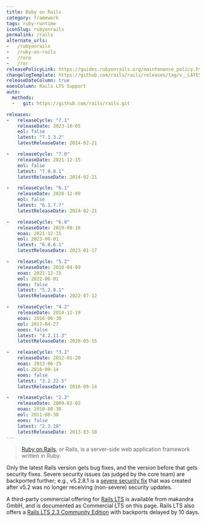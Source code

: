 ```yaml
---
title: Ruby on Rails
category: framework
tags: ruby-runtime
iconSlug: rubyonrails
permalink: /rails
alternate_urls:
-   /rubyonrails
-   /ruby-on-rails
-   /roro
-   /ror
releasePolicyLink: https://guides.rubyonrails.org/maintenance_policy.html
changelogTemplate: https://github.com/rails/rails/releases/tag/v__LATEST__
releaseDateColumn: true
eoesColumn: Rails LTS Support
auto:
  methods:
  -   git: https://github.com/rails/rails.git

releases:
-   releaseCycle: "7.1"
    releaseDate: 2023-10-05
    eol: false
    latest: "7.1.3.2"
    latestReleaseDate: 2024-02-21

-   releaseCycle: "7.0"
    releaseDate: 2021-12-15
    eol: false
    latest: "7.0.8.1"
    latestReleaseDate: 2024-02-21

-   releaseCycle: "6.1"
    releaseDate: 2020-12-09
    eol: false
    latest: "6.1.7.7"
    latestReleaseDate: 2024-02-21

-   releaseCycle: "6.0"
    releaseDate: 2019-08-16
    eoas: 2021-12-15
    eol: 2023-06-01
    latest: "6.0.6.1"
    latestReleaseDate: 2023-01-17

-   releaseCycle: "5.2"
    releaseDate: 2018-04-09
    eoas: 2021-12-15
    eol: 2022-06-01
    eoes: false
    latest: "5.2.8.1"
    latestReleaseDate: 2022-07-12

-   releaseCycle: "4.2"
    releaseDate: 2014-12-19
    eoas: 2016-06-30
    eol: 2017-04-27
    eoes: false
    latest: "4.2.11.3"
    latestReleaseDate: 2020-05-15

-   releaseCycle: "3.2"
    releaseDate: 2012-01-20
    eoas: 2013-06-25
    eol: 2016-09-14
    eoes: false
    latest: "3.2.22.5"
    latestReleaseDate: 2016-09-14

-   releaseCycle: "2.3"
    releaseDate: 2009-02-02
    eoas: 2010-08-30
    eol: 2011-08-30
    eoes: false
    latest: "2.3.18"
    latestReleaseDate: 2013-03-18
---
```


>[Ruby on Rails](https://rubyonrails.org/), or Rails, is a server-side web application framework
> written in Ruby.

Only the latest Rails version gets bug fixes, and the version before that gets security fixes.
Severe security issues (as judged by the core team) are backported further; e.g., v5.2.8.1 is a
[severe security fix](https://rubyonrails.org/2022/7/12/Rails-Versions-7-0-3-1-6-1-6-1-6-0-5-1-and-5-2-8-1-have-been-released)
that was created after v5.2 was no longer receiving (non-severe) security updates.

A third-party commercial offering for [Rails LTS](https://railslts.com/) is available from makandra GmbH,
and is documented as Commercial LTS on this page. Rails LTS also offers a
[Rails LTS 2.3 Community Edition](https://railslts.com/community) with backports delayed by 10 days.
